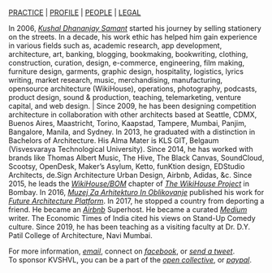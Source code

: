 [PRACTICE](https://kvshvl.github.io/practice.html) | [PROFILE](https://kvshvl.github.io/profile.html) | [PEOPLE](https://kvshvl.github.io/people.html) | [LEGAL](https://kvshvl.github.io/legal.html)

In 2006, [_Kushal Dhananjay Samant_](https://linkedin.com/in/kvshvl) started his journey by selling stationery on the streets. In a decade, his work ethic has helped him gain experience in various fields such as, academic research, app development, architecture, art, banking, blogging, bookmaking, bookwriting, clothing, construction, curation, design, e-commerce, engineering, film making, furniture design, garments, graphic design, hospitality, logistics, lyrics writing, market research, music, merchandising, manufacturing, opensource architecture (WikiHouse), operations, photography, podcasts, product design, sound & production, teaching, telemarketing, venture capital, and web design. | Since 2009, he has been designing competition architecture in collaboration with other architects based at Seattle, CDMX, Buenos Aires, Maastricht, Torino, Kaapstad, Tampere, Mumbai, Panjim, Bangalore, Manila, and Sydney. In 2013, he graduated with a distinction in Bachelors of Architecture. His Alma Mater is KLS GIT, Belgaum (Visvesvaraya Technological University). Since 2014, he has worked with brands like Thomas Albert Music, The Hive, The Black Canvas, SoundCloud, Scootsy, OpenDesk, Maker’s Asylum, Ketto, funKtion design, EDStudio Architects, de.Sign Architecture Urban Design, Airbnb, Adidas, &c. Since 2015, he leads the [_WikiHouse/BOM_](https://sketchfab.com/WikiHouseBOM) chapter of [_The WikiHouse Project_](https://wikihouse.cc/Contributors) in Bombay. In 2016, [_Muzej Za Arhitekturo In Oblikovanje_](http://www.mao.si) published his work for [_Future Architecture Platform_](https://futurearchitectureplatform.org/projects/8e8af477-4aea-431b-a69f-74cd05862eac). In 2017, he stopped a country from deporting a friend. He became an [_Airbnb_](https://airbnb.co.in/users/show/21563871) Superhost. He became a curated [_Medium_](https://medium.com/@kvshvl) writer. The Economic Times of India cited his views on Stand-Up Comedy culture. Since 2019, he has been teaching as a visiting faculty at Dr. D.Y. Patil College of Architecture, Navi Mumbai.

For more information, [_email_](mailto:%20kushaldsamant@gmail.com), connect on [_facebook_](https://facebook.com/kvshvl), or [_send a tweet_](https://twitter.com/kvshvl_).  
To sponsor KVSHVL, you can be a part of the [_open collective_](https://opencollective.com/kvshvl), or [_paypal_](https://www.paypal.com/paypalme2/parceloff).